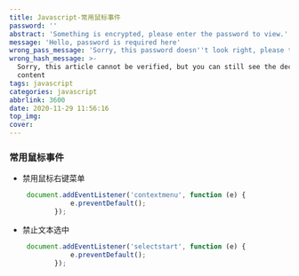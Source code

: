```yaml
---
title: Javascript-常用鼠标事件
password: ''
abstract: 'Something is encrypted, please enter the password to view.'
message: 'Hello, password is required here'
wrong_pass_message: 'Sorry, this password doesn''t look right, please try again.'
wrong_hash_message: >-
  Sorry, this article cannot be verified, but you can still see the decrypted
  content
tags: javascript
categories: javascript
abbrlink: 3600
date: 2020-11-29 11:56:16
top_img:
cover:
---
```


###  常用鼠标事件

+ 禁用鼠标右键菜单

  ```javascript
   document.addEventListener('contextmenu', function (e) {
              e.preventDefault();
          });
  ```

+ 禁止文本选中

  ```javascript
   document.addEventListener('selectstart', function (e) {
              e.preventDefault();
          });
  ```

  